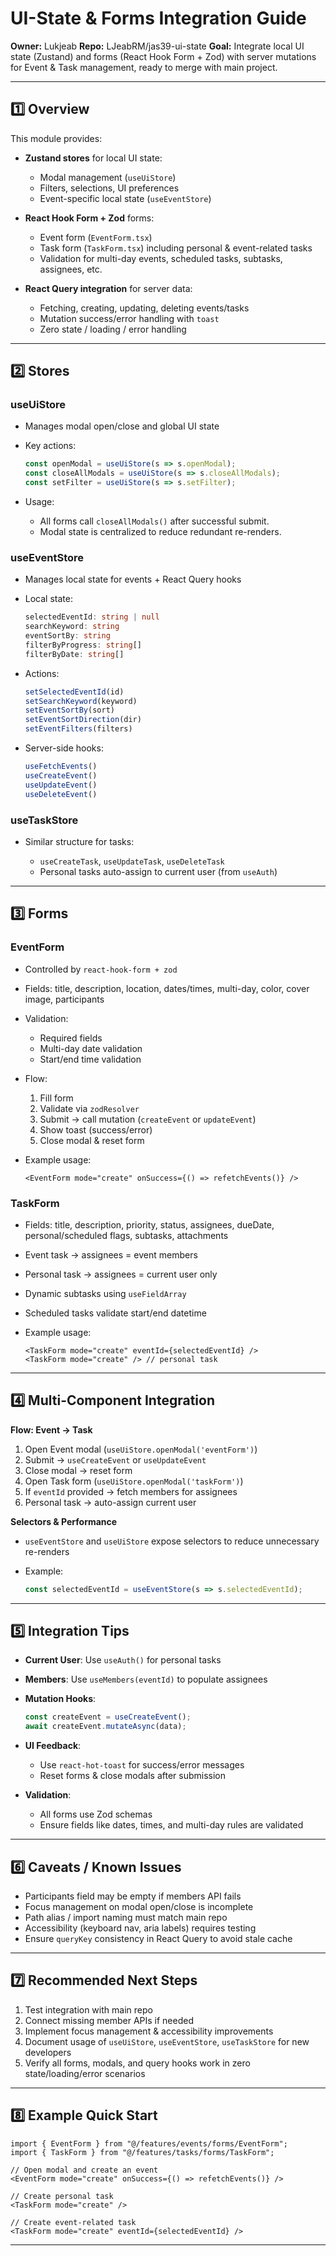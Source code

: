 # UI-State & Forms Integration Guide

**Owner:** Lukjeab
**Repo:** LJeabRM/jas39-ui-state
**Goal:** Integrate local UI state (Zustand) and forms (React Hook Form + Zod) with server mutations for Event & Task management, ready to merge with main project.

---

## 1️⃣ Overview

This module provides:

* **Zustand stores** for local UI state:

  * Modal management (`useUiStore`)
  * Filters, selections, UI preferences
  * Event-specific local state (`useEventStore`)

* **React Hook Form + Zod** forms:

  * Event form (`EventForm.tsx`)
  * Task form (`TaskForm.tsx`) including personal & event-related tasks
  * Validation for multi-day events, scheduled tasks, subtasks, assignees, etc.

* **React Query integration** for server data:

  * Fetching, creating, updating, deleting events/tasks
  * Mutation success/error handling with `toast`
  * Zero state / loading / error handling

---

## 2️⃣ Stores

### **useUiStore**

* Manages modal open/close and global UI state
* Key actions:

  ```ts
  const openModal = useUiStore(s => s.openModal);
  const closeAllModals = useUiStore(s => s.closeAllModals);
  const setFilter = useUiStore(s => s.setFilter);
  ```
* Usage:

  * All forms call `closeAllModals()` after successful submit.
  * Modal state is centralized to reduce redundant re-renders.

### **useEventStore**

* Manages local state for events + React Query hooks
* Local state:

  ```ts
  selectedEventId: string | null
  searchKeyword: string
  eventSortBy: string
  filterByProgress: string[]
  filterByDate: string[]
  ```
* Actions:

  ```ts
  setSelectedEventId(id)
  setSearchKeyword(keyword)
  setEventSortBy(sort)
  setEventSortDirection(dir)
  setEventFilters(filters)
  ```
* Server-side hooks:

  ```ts
  useFetchEvents()
  useCreateEvent()
  useUpdateEvent()
  useDeleteEvent()
  ```

### **useTaskStore**

* Similar structure for tasks:

  * `useCreateTask`, `useUpdateTask`, `useDeleteTask`
  * Personal tasks auto-assign to current user (from `useAuth`)

---

## 3️⃣ Forms

### **EventForm**

* Controlled by `react-hook-form + zod`

* Fields: title, description, location, dates/times, multi-day, color, cover image, participants

* Validation:

  * Required fields
  * Multi-day date validation
  * Start/end time validation

* Flow:

  1. Fill form
  2. Validate via `zodResolver`
  3. Submit → call mutation (`createEvent` or `updateEvent`)
  4. Show toast (success/error)
  5. Close modal & reset form

* Example usage:

  ```tsx
  <EventForm mode="create" onSuccess={() => refetchEvents()} />
  ```

### **TaskForm**

* Fields: title, description, priority, status, assignees, dueDate, personal/scheduled flags, subtasks, attachments

* Event task → assignees = event members

* Personal task → assignees = current user only

* Dynamic subtasks using `useFieldArray`

* Scheduled tasks validate start/end datetime

* Example usage:

  ```tsx
  <TaskForm mode="create" eventId={selectedEventId} />
  <TaskForm mode="create" /> // personal task
  ```

---

## 4️⃣ Multi-Component Integration

**Flow: Event → Task**

1. Open Event modal (`useUiStore.openModal('eventForm')`)
2. Submit → `useCreateEvent` or `useUpdateEvent`
3. Close modal → reset form
4. Open Task form (`useUiStore.openModal('taskForm')`)
5. If `eventId` provided → fetch members for assignees
6. Personal task → auto-assign current user

**Selectors & Performance**

* `useEventStore` and `useUiStore` expose selectors to reduce unnecessary re-renders
* Example:

  ```ts
  const selectedEventId = useEventStore(s => s.selectedEventId);
  ```

---

## 5️⃣ Integration Tips

* **Current User**: Use `useAuth()` for personal tasks
* **Members**: Use `useMembers(eventId)` to populate assignees
* **Mutation Hooks**:

  ```ts
  const createEvent = useCreateEvent();
  await createEvent.mutateAsync(data);
  ```
* **UI Feedback**:

  * Use `react-hot-toast` for success/error messages
  * Reset forms & close modals after submission
* **Validation**:

  * All forms use Zod schemas
  * Ensure fields like dates, times, and multi-day rules are validated

---

## 6️⃣ Caveats / Known Issues

* Participants field may be empty if members API fails
* Focus management on modal open/close is incomplete
* Path alias / import naming must match main repo
* Accessibility (keyboard nav, aria labels) requires testing
* Ensure `queryKey` consistency in React Query to avoid stale cache

---

## 7️⃣ Recommended Next Steps

1. Test integration with main repo
2. Connect missing member APIs if needed
3. Implement focus management & accessibility improvements
4. Document usage of `useUiStore`, `useEventStore`, `useTaskStore` for new developers
5. Verify all forms, modals, and query hooks work in zero state/loading/error scenarios

---

## 8️⃣ Example Quick Start

```tsx
import { EventForm } from "@/features/events/forms/EventForm";
import { TaskForm } from "@/features/tasks/forms/TaskForm";

// Open modal and create an event
<EventForm mode="create" onSuccess={() => refetchEvents()} />

// Create personal task
<TaskForm mode="create" />

// Create event-related task
<TaskForm mode="create" eventId={selectedEventId} />
```

---
